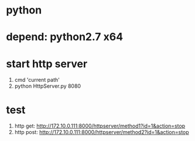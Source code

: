 # python
# depend: python2.7 x64

# start http server
1. cmd 'current path'
2. python HttpServer.py 8080

# test
1. http get: http://172.10.0.111:8000/httpserver/method1?id=1&action=stop
2. http post: http://172.10.0.111:8000/httpserver/method2?id=1&action=stop